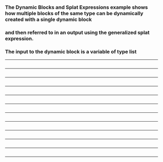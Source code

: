 




### The Dynamic Blocks and Splat Expressions example shows how multiple blocks of the same type can be dynamically created with a single dynamic block

### and then referred to in an output using the generalized splat expression.

### The input to the dynamic block is a variable of type list


__________________________________________________________________________________________






```bash

```



__________________________________________________________________________________________






```bash

```



__________________________________________________________________________________________






```bash

```



__________________________________________________________________________________________






```bash

```



__________________________________________________________________________________________






```bash

```



__________________________________________________________________________________________






```bash

```



__________________________________________________________________________________________






```bash

```



__________________________________________________________________________________________






```bash

```



__________________________________________________________________________________________






```bash

```



__________________________________________________________________________________________






```bash

```



__________________________________________________________________________________________






```bash

```



__________________________________________________________________________________________
